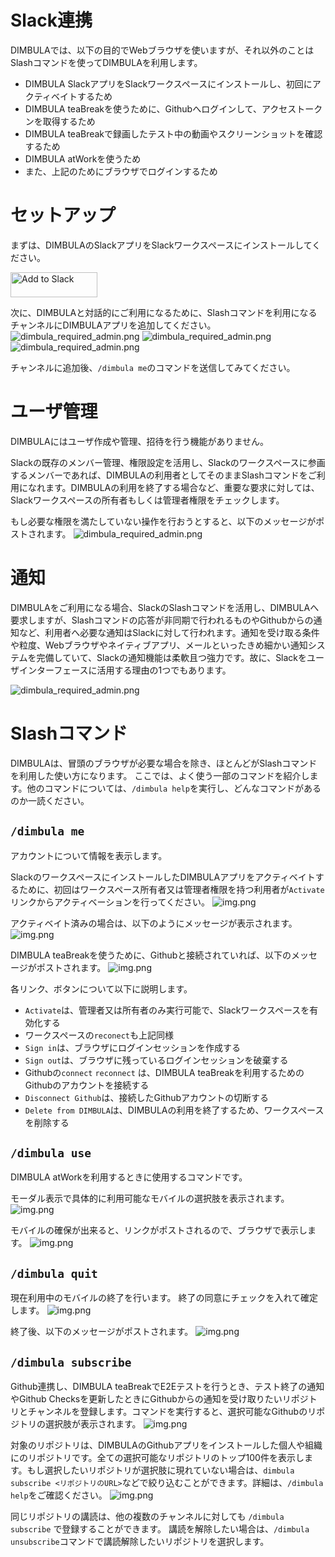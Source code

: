 # Slack連携
DIMBULAでは、以下の目的でWebブラウザを使いますが、それ以外のことはSlashコマンドを使ってDIMBULAを利用します。

* DIMBULA SlackアプリをSlackワークスペースにインストールし、初回にアクティベイトするため
* DIMBULA teaBreakを使うために、Githubへログインして、アクセストークンを取得するため
* DIMBULA teaBreakで録画したテスト中の動画やスクリーンショットを確認するため
* DIMBULA atWorkを使うため
* また、上記のためにブラウザでログインするため

# セットアップ
まずは、DIMBULAのSlackアプリをSlackワークスペースにインストールしてください。

<a href="https://slack.com/oauth/v2/authorize?client_id=2434429732679.4945997903222&scope=chat:write,commands,users:read&user_scope="><img alt="Add to Slack" height="40" width="139" src="https://platform.slack-edge.com/img/add_to_slack.png" srcSet="https://platform.slack-edge.com/img/add_to_slack.png 1x, https://platform.slack-edge.com/img/add_to_slack@2x.png 2x" /></a>

次に、DIMBULAと対話的にご利用になるために、Slashコマンドを利用になるチャンネルにDIMBULAアプリを追加してください。
![dimbula_required_admin.png](../../../assets/image/dimbula_add_channel1.png)
![dimbula_required_admin.png](../../../assets/image/dimbula_add_channel2.png)
![dimbula_required_admin.png](../../../assets/image/dimbula_add_channel3.png)

チャンネルに追加後、`/dimbula me`のコマンドを送信してみてください。

# ユーザ管理
DIMBULAにはユーザ作成や管理、招待を行う機能がありません。

Slackの既存のメンバー管理、権限設定を活用し、Slackのワークスペースに参画するメンバーであれば、DIMBULAの利用者としてそのままSlashコマンドをご利用になれます。DIMBULAの利用を終了する場合など、重要な要求に対しては、Slackワークスペースの所有者もしくは管理者権限をチェックします。

もし必要な権限を満たしていない操作を行おうとすると、以下のメッセージがポストされます。
![dimbula_required_admin.png](../../../assets/image/dimbula_required_admin_post.png)

# 通知
DIMBULAをご利用になる場合、SlackのSlashコマンドを活用し、DIMBULAへ要求しますが、Slashコマンドの応答が非同期で行われるものやGithubからの通知など、利用者へ必要な通知はSlackに対して行われます。通知を受け取る条件や粒度、Webブラウザやネイティブアプリ、メールといったきめ細かい通知システムを完備していて、Slackの通知機能は柔軟且つ強力です。故に、Slackをユーザインターフェースに活用する理由の1つでもあります。

![dimbula_required_admin.png](../../../assets/image/slack_notification.png)

# Slashコマンド

DIMBULAは、冒頭のブラウザが必要な場合を除き、ほとんどがSlashコマンドを利用した使い方になります。
ここでは、よく使う一部のコマンドを紹介します。他のコマンドについては、`/dimbula help`を実行し、どんなコマンドがあるのか一読ください。

## `/dimbula me`
アカウントについて情報を表示します。

SlackのワークスペースにインストールしたDIMBULAアプリをアクティベイトするために、初回はワークスペース所有者又は管理者権限を持つ利用者が`Activate`リンクからアクティベーションを行ってください。
![img.png](../../../assets/image/welcome_dimbula.png)

アクティベイト済みの場合は、以下のようにメッセージが表示されます。
![img.png](../../../assets/image/dimbula_me_not_github.png)

DIMBULA teaBreakを使うために、Githubと接続されていれば、以下のメッセージがポストされます。
![img.png](../../../assets/image/dimbula_me_github.png)

各リンク、ボタンについて以下に説明します。
* `Activate`は、管理者又は所有者のみ実行可能で、Slackワークスペースを有効化する
* ワークスペースの`reconect`も上記同様
* `Sign in`は、ブラウザにログインセッションを作成する
* `Sign out`は、ブラウザに残っているログインセッションを破棄する
* Githubの`connect` `reconnect` は、DIMBULA teaBreakを利用するためのGithubのアカウントを接続する
* `Disconnect Github`は、接続したGithubアカウントの切断する
* `Delete from DIMBULA`は、DIMBULAの利用を終了するため、ワークスペースを削除する

## `/dimbula use`
DIMBULA atWorkを利用するときに使用するコマンドです。

モーダル表示で具体的に利用可能なモバイルの選択肢を表示されます。
![img.png](../../../assets/image/dimbula_use_modal.png)

モバイルの確保が出来ると、リンクがポストされるので、ブラウザで表示します。
![img.png](../../../assets/image/dimbula_use_post.png)

## `/dimbula quit`
現在利用中のモバイルの終了を行います。 終了の同意にチェックを入れて確定します。
![img.png](../../../assets/image/dimbula_quit_modal.png)

終了後、以下のメッセージがポストされます。
![img.png](../../../assets/image/dimbula_quit_post.png)

## `/dimbula subscribe`

Github連携し、DIMBULA teaBreakでE2Eテストを行うとき、テスト終了の通知やGithub Checksを更新したときにGithubからの通知を受け取りたいリポジトリとチャンネルを登録します。コマンドを実行すると、選択可能なGithubのリポジトリの選択肢が表示されます。
![img.png](../../../assets/image/dimbula_subscribe_modal.png)

対象のリポジトリは、DIMBULAのGithubアプリをインストールした個人や組織にのリポジトリです。全ての選択可能なリポジトリのトップ100件を表示します。もし選択したいリポジトリが選択肢に現れていない場合は、`dimbula subscribe <リポジトリのURL>`などで絞り込むことができます。詳細は、`/dimbula help`をご確認ください。
![img.png](../../../assets/image/dimbula_subscribe_modal2.png)

同じリポジトリの講読は、他の複数のチャンネルに対しても `/dimbula subscribe` で登録することができます。
講読を解除したい場合は、`/dimbula unsubscribe`コマンドで講読解除したいリポジトリを選択します。
